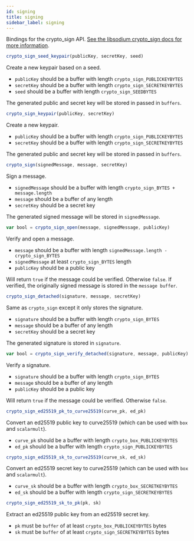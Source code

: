 ```yaml
---
id: signing
title: signing
sidebar_label: signing
---
```


Bindings for the crypto_sign API. [See the libsodium crypto_sign docs for more information](https://download.libsodium.org/doc/public-key_cryptography/public-key_signatures).

``` js
crypto_sign_seed_keypair(publicKey, secretKey, seed)
```
Create a new keypair based on a seed.
* `publicKey` should be a buffer with length `crypto_sign_PUBLICKEYBYTES`
* `secretKey` should be a buffer with length `crypto_sign_SECRETKEYBYTES`
* `seed` should be a buffer with length `crypto_sign_SEEDBYTES`

The generated public and secret key will be stored in passed in `buffers`.

``` js
crypto_sign_keypair(publicKey, secretKey)
```
Create a new keypair.
* `publicKey` should be a buffer with length `crypto_sign_PUBLICKEYBYTES`
* `secretKey` should be a buffer with length `crypto_sign_SECRETKEYBYTES`

The generated public and secret key will be stored in passed in `buffers`.

``` js
crypto_sign(signedMessage, message, secretKey)
```
Sign a message.
* `signedMessage` should be a buffer with length `crypto_sign_BYTES + message.length`
* `message` should be a buffer of any length
* `secretKey` should be a secret key

The generated signed message will be stored in `signedMessage`.

``` js
var bool = crypto_sign_open(message, signedMessage, publicKey)
```
Verify and open a message.
* `message` should be a buffer with length `signedMessage.length - crypto_sign_BYTES`
* `signedMessage` at least `crypto_sign_BYTES` length
* `publicKey` should be a public key

Will return `true` if the message could be verified. Otherwise `false`. If verified, the originally signed message is stored in the `message buffer`.

``` js
crypto_sign_detached(signature, message, secretKey)
```
Same as `crypto_sign` except it only stores the signature.
* `signature` should be a buffer with length `crypto_sign_BYTES`
* `message` should be a buffer of any length
* `secretKey` should be a secret key

The generated signature is stored in `signature`.

``` js
var bool = crypto_sign_verify_detached(signature, message, publicKey)
```
Verify a signature.
* `signature` should be a buffer with length `crypto_sign_BYTES`
* `message` should be a buffer of any length
* `publicKey` should be a public key

Will return `true` if the message could be verified. Otherwise `false`.

``` js
crypto_sign_ed25519_pk_to_curve25519(curve_pk, ed_pk)
```
Convert an ed25519 public key to curve25519 (which can be used with `box` and `scalarmult`).
* `curve_pk` should be a buffer with length `crypto_box_PUBLICKEYBYTES`
* `ed_pk` should be a buffer with length `crypto_sign_PUBLICKEYBYTES`

``` js
crypto_sign_ed25519_sk_to_curve25519(curve_sk, ed_sk)
```
Convert an ed25519 secret key to curve25519 (which can be used with `box` and `scalarmult`).
* `curve_sk` should be a buffer with length `crypto_box_SECRETKEYBYTES`
* `ed_sk` should be a buffer with length `crypto_sign_SECRETKEYBYTES`

``` js
crypto_sign_ed25519_sk_to_pk(pk, sk)
```
Extract an ed25519 public key from an ed25519 secret key.
* `pk` must be `buffer` of at least `crypto_box_PUBLICKEYBYTES` bytes
* `sk` must be `buffer` of at least `crypto_sign_SECRETKEYBYTES` bytes
